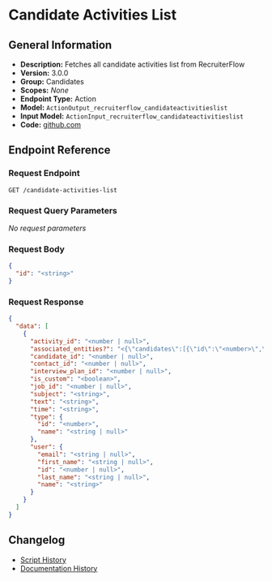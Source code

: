 <!-- BEGIN GENERATED CONTENT -->
# Candidate Activities List

## General Information

- **Description:** Fetches all candidate activities list from RecruiterFlow
- **Version:** 3.0.0
- **Group:** Candidates
- **Scopes:** _None_
- **Endpoint Type:** Action
- **Model:** `ActionOutput_recruiterflow_candidateactivitieslist`
- **Input Model:** `ActionInput_recruiterflow_candidateactivitieslist`
- **Code:** [github.com](https://github.com/NangoHQ/integration-templates/tree/main/integrations/recruiterflow/actions/candidate-activities-list.ts)


## Endpoint Reference

### Request Endpoint

`GET /candidate-activities-list`

### Request Query Parameters

_No request parameters_

### Request Body

```json
{
  "id": "<string>"
}
```

### Request Response

```json
{
  "data": [
    {
      "activity_id": "<number | null>",
      "associated_entities?": "<{\"candidates\":[{\"id\":\"<number>\",\"name\":\"<string>\",\"first_name?\":\"<string>\"}],\"clients\":\"<unknown[]>\",\"contacts\":\"<unknown[]>\",\"deals\":\"<unknown[]>\",\"jobs\":[{\"id\":\"<number>\",\"name\":\"<string>\"}],\"placements\":\"<unknown[]>\"} | <null>>",
      "candidate_id": "<number | null>",
      "contact_id": "<number | null>",
      "interview_plan_id": "<number | null>",
      "is_custom": "<boolean>",
      "job_id": "<number | null>",
      "subject": "<string>",
      "text": "<string>",
      "time": "<string>",
      "type": {
        "id": "<number>",
        "name": "<string | null>"
      },
      "user": {
        "email": "<string | null>",
        "first_name": "<string | null>",
        "id": "<number | null>",
        "last_name": "<string | null>",
        "name": "<string>"
      }
    }
  ]
}
```

## Changelog

- [Script History](https://github.com/NangoHQ/integration-templates/commits/main/integrations/recruiterflow/actions/candidate-activities-list.ts)
- [Documentation History](https://github.com/NangoHQ/integration-templates/commits/main/integrations/recruiterflow/actions/candidate-activities-list.md)

<!-- END  GENERATED CONTENT -->

